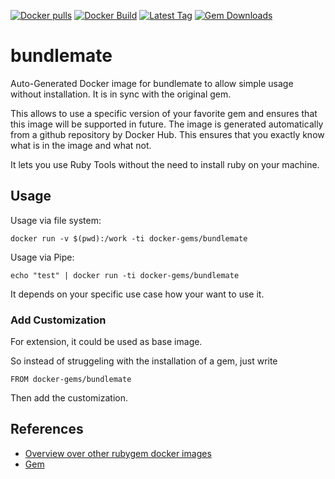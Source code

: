[![Docker pulls](https://img.shields.io/docker/pulls/rubygem/bundlemate.svg)](https://hub.docker.com/r/rubygem/bundlemate/)
[![Docker Build](https://img.shields.io/docker/automated/rubygem/bundlemate.svg)](https://hub.docker.com/r/rubygem/bundlemate/)
[![Latest Tag](https://img.shields.io/github/tag/docker-rubygem/bundlemate.svg)](https://hub.docker.com/r/rubygem/bundlemate/)
[![Gem Downloads](https://img.shields.io/gem/dt/bundlemate.svg)](https://rubygems.org/gems/bundlemate/)
# bundlemate

Auto-Generated Docker image for bundlemate to allow simple usage without installation.
It is in sync with the original gem.

This allows to use a specific version of your favorite gem and ensures that this image will be supported in future.
The image is generated automatically from a github repository by Docker Hub.
This ensures that you exactly know what is in the image and what not.

It lets you use Ruby Tools without the need to install ruby on your machine.

## Usage

Usage via file system:

`docker run -v $(pwd):/work -ti docker-gems/bundlemate`

Usage via Pipe:

`echo "test" | docker run -ti docker-gems/bundlemate`

It depends on your specific use case how your want to use it.

### Add Customization

For extension, it could be used as base image.

So instead of struggeling with the installation of a gem, just write

`FROM docker-gems/bundlemate`

Then add the customization.

## References

 - [Overview over other rubygem docker images](https://github.com/thinkbot/docker-rubygem)
 - [Gem](https://rubygems.org/gems/bundlemate/)
